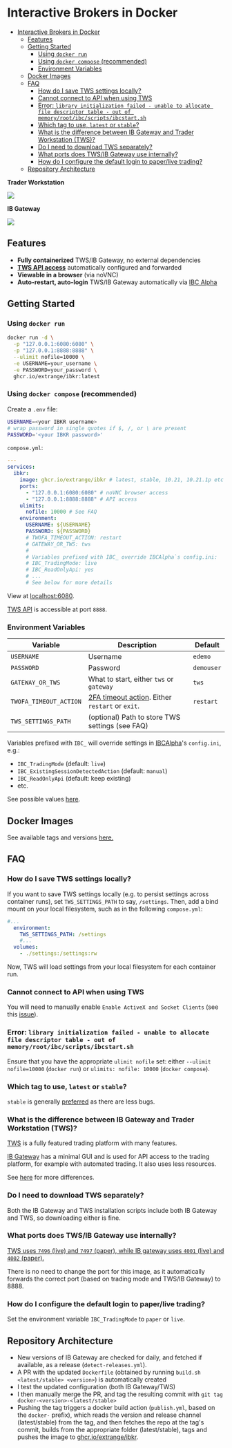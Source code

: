# Interactive Brokers in Docker

<!--ts-->

- [Interactive Brokers in Docker](#interactive-brokers-in-docker)
  - [Features](#features)
  - [Getting Started](#getting-started)
    - [Using `docker run`](#using-docker-run)
    - [Using `docker compose` (recommended)](#using-docker-compose-recommended)
    - [Environment Variables](#environment-variables)
  - [Docker Images](#docker-images)
  - [FAQ](#faq)
    - [How do I save TWS settings locally?](#how-do-i-save-tws-settings-locally)
    - [Cannot connect to API when using TWS](#cannot-connect-to-api-when-using-tws)
    - [Error: `library initialization failed - unable to allocate file descriptor table - out of memory/root/ibc/scripts/ibcstart.sh`](#error-library-initialization-failed---unable-to-allocate-file-descriptor-table---out-of-memoryrootibcscriptsibcstartsh)
    - [Which tag to use, `latest` or `stable`?](#which-tag-to-use-latest-or-stable)
    - [What is the difference between IB Gateway and Trader Workstation (TWS)?](#what-is-the-difference-between-ib-gateway-and-trader-workstation-tws)
    - [Do I need to download TWS separately?](#do-i-need-to-download-tws-separately)
    - [What ports does TWS/IB Gateway use internally?](#what-ports-does-twsib-gateway-use-internally)
    - [How do I configure the default login to paper/live trading?](#how-do-i-configure-the-default-login-to-paperlive-trading)
  - [Repository Architecture](#repository-architecture)

<!-- Created by https://github.com/ekalinin/github-markdown-toc -->
<!-- Added by: user, at: Wed Apr 19 10:30:30 PM +08 2023 -->

<!--te-->

**Trader Workstation**

![](tws.jpg)

**IB Gateway**

![](ibgateway.jpg)

## Features

- **Fully containerized** TWS/IB Gateway, no external dependencies
- [**TWS API access**][tws-api] automatically configured and forwarded
- **Viewable in a browser** (via noVNC)
- **Auto-restart, auto-login** TWS/IB Gateway automatically via [IBC Alpha](https://github.com/IbcAlpha)

## Getting Started

### Using `docker run`

```bash
docker run -d \
  -p "127.0.0.1:6080:6080" \
  -p "127.0.0.1:8888:8888" \
  --ulimit nofile=10000 \
  -e USERNAME=your_username \
  -e PASSWORD=your_password \
  ghcr.io/extrange/ibkr:latest
```

### Using `docker compose` (recommended)

Create a `.env` file:

```bash
USERNAME=<your IBKR username>
# wrap password in single quotes if $, /, or \ are present
PASSWORD='<your IBKR password>'
```

`compose.yml`:

```yml
---
services:
  ibkr:
    image: ghcr.io/extrange/ibkr # latest, stable, 10.21, 10.21.1p etc
    ports:
      - "127.0.0.1:6080:6080" # noVNC browser access
      - "127.0.0.1:8888:8888" # API access
    ulimits:
      nofile: 10000 # See FAQ
    environment:
      USERNAME: ${USERNAME}
      PASSWORD: ${PASSWORD}
      # TWOFA_TIMEOUT_ACTION: restart
      # GATEWAY_OR_TWS: tws
      #
      # Variables prefixed with IBC_ override IBCAlpha`s config.ini:
      # IBC_TradingMode: live
      # IBC_ReadOnlyApi: yes
      # ...
      # See below for more details
```

View at [localhost:6080](http://localhost:6080).

[TWS API][tws-api] is accessible at port `8888`.

### Environment Variables

| Variable               | Description                                                      | Default    |
|------------------------|------------------------------------------------------------------|------------|
| `USERNAME`             | Username                                                         | `edemo`    |
| `PASSWORD`             | Password                                                         | `demouser` |
| `GATEWAY_OR_TWS`       | What to start, either `tws` or `gateway`                         | `tws`      |
| `TWOFA_TIMEOUT_ACTION` | [2FA timeout action][twofa-timeout]. Either `restart` or `exit`. | `restart`  |
| `TWS_SETTINGS_PATH`    | (optional) Path to store TWS settings (see FAQ)                  |            |

Variables prefixed with `IBC_` will override settings in [IBCAlpha][ibc-alpha]'s `config.ini`, e.g.:

- `IBC_TradingMode` (default: `live`)
- `IBC_ExistingSessionDetectedAction` (default: `manual`)
- `IBC_ReadOnlyApi` (default: keep existing)
- etc.

See possible values [here][config.ini].

## Docker Images

See available tags and versions [here.][images]

## FAQ

### How do I save TWS settings locally?

If you want to save TWS settings locally (e.g. to persist settings across container runs), set `TWS_SETTINGS_PATH` to say, `/settings`. Then, add a bind mount on your local filesystem, such as in the following `compose.yml`:

```yaml
#...
  environment:
    TWS_SETTINGS_PATH: /settings
    #...
  volumes:
    - ./settings:/settings:rw
```

Now, TWS will load settings from your local filesystem for each container run.

### Cannot connect to API when using TWS

You will need to manually enable `Enable ActiveX and Socket Clients` (see this [issue][tws-api-issue]).

### Error: `library initialization failed - unable to allocate file descriptor table - out of memory/root/ibc/scripts/ibcstart.sh`

Ensure that you have the appropriate `ulimit nofile` set: either `--ulimit nofile=10000` (`docker run`) or `ulimits: nofile: 10000` (`docker compose`).

### Which tag to use, `latest` or `stable`?

`stable` is generally [preferred][stable-or-latest] as there are less bugs.

### What is the difference between IB Gateway and Trader Workstation (TWS)?

[TWS][tws] is a fully featured trading platform with many features.

[IB Gateway][ibgateway] has a minimal GUI and is used for API access to the trading platform, for example with automated trading. It also uses less resources.

See [here][tws-vs-gateway] for more differences.

### Do I need to download TWS separately?

Both the IB Gateway and TWS installation scripts include both IB Gateway and TWS, so downloading either is fine.

### What ports does TWS/IB Gateway use internally?

[TWS uses `7496` (live) and `7497` (paper), while IB gateway uses `4001` (live) and `4002` (paper).][tws-ports]

There is no need to change the port for this image, as it automatically forwards the correct port (based on trading mode and TWS/IB Gateway) to 8888.

### How do I configure the default login to paper/live trading?

Set the environment variable `IBC_TradingMode` to `paper` or `live`.

## Repository Architecture

- New versions of IB Gateway are checked for daily, and fetched if available, as a release (`detect-releases.yml`).
- A PR with the updated `Dockerfile` (obtained by running `build.sh <latest/stable> <version>`) is automatically created
- I test the updated configuration (both IB Gateway/TWS)
- I then manually merge the PR, and tag the resulting commit with `git tag docker-<version>-<latest/stable>`
- Pushing the tag triggers a docker build action (`publish.yml`, based on the `docker-` prefix), which reads the version and release channel (latest/stable) from the tag, and then fetches the repo at the tag's commit, builds from the appropriate folder (latest/stable), tags and pushes the image to [ghcr.io/extrange/ibkr][images].

[images]: https://github.com/extrange/ibkr-docker/pkgs/container/ibkr
[tws-api]: https://interactivebrokers.github.io/tws-api/introduction.html
[ibc-alpha]: https://github.com/IbcAlpha
[config.ini]: https://github.com/IbcAlpha/IBC/blob/master/resources/config.ini
[twofa-timeout]: https://github.com/IbcAlpha/IBC/blob/master/userguide.md#second-factor-authentication
[stable-or-latest]: https://github.com/IbcAlpha/IBC/blob/master/userguide.md#interactive-brokers-trader-workstation
[tws]: https://www.interactivebrokers.com/en/trading/tws.php
[ibgateway]: https://www.interactivebrokers.com/en/trading/ibgateway-stable.php
[tws-vs-gateway]: https://stackoverflow.com/questions/32778954/interactive-brokers-api-trader-workstation-tws-vs-ib-gateway
[tws-ports]: https://www.interactivebrokers.com/en/?f=%2Fen%2Fgeneral%2Ftws-notes-954.php
[tws-api-issue]: https://github.com/extrange/ibkr-docker/issues/16#issuecomment-1514830115
